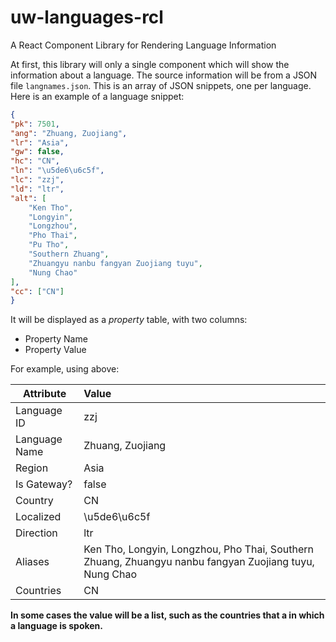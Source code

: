 # uw-languages-rcl
A React Component Library for Rendering Language Information

At first, this library will only a single component which will show
the information about a language. The source information will be
from a JSON file `langnames.json`. This is an array of JSON snippets,
one per language. Here is an example of a language snippet:

```json
{
"pk": 7501,
"ang": "Zhuang, Zuojiang",
"lr": "Asia",
"gw": false,
"hc": "CN",
"ln": "\u5de6\u6c5f",
"lc": "zzj",
"ld": "ltr",
"alt": [
    "Ken Tho",
    "Longyin",
    "Longzhou",
    "Pho Thai",
    "Pu Tho",
    "Southern Zhuang",
    "Zhuangyu nanbu fangyan Zuojiang tuyu",
    "Nung Chao"
],
"cc": ["CN"]
}
```

It will be displayed as a *property* table, with two columns: 
- Property Name
- Property Value

For example, using above:

|Attribute|Value|
|---------|:----|
|Language ID|zzj|
|Language Name|Zhuang, Zuojiang|
|Region|Asia|
|Is Gateway?|false|
|Country|CN|
|Localized|\u5de6\u6c5f|
|Direction|ltr|
|Aliases|Ken Tho, Longyin, Longzhou, Pho Thai, Southern Zhuang, Zhuangyu nanbu fangyan Zuojiang tuyu, Nung Chao|
|Countries|CN|


**In some cases the value will be a list, such as the countries that a
in which a language is spoken.**